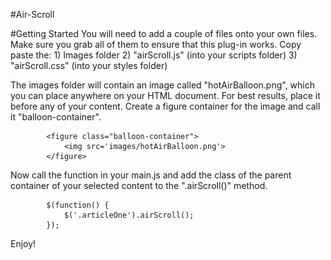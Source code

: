 #Air-Scroll

#Getting Started
You will need to add a couple of files onto your own files. Make sure you grab all of them to ensure that this plug-in works. 
Copy paste the:
	1) Images folder
	2) "airScroll.js" (into your scripts folder)
	3) "airScroll.css" (into your styles folder)

The images folder will contain an image called "hotAirBalloon.png", which you can place anywhere on your HTML document. For best results, place it before any of your content. Create a figure container for the image and call it "balloon-container".

			<figure class="balloon-container">
				<img src='images/hotAirBalloon.png'>
			</figure> 
		
Now call the function in your main.js and add the class of the parent container of your selected content to the ".airScroll()" method.

			$(function() {
				$('.articleOne').airScroll();
			});
		
Enjoy!



